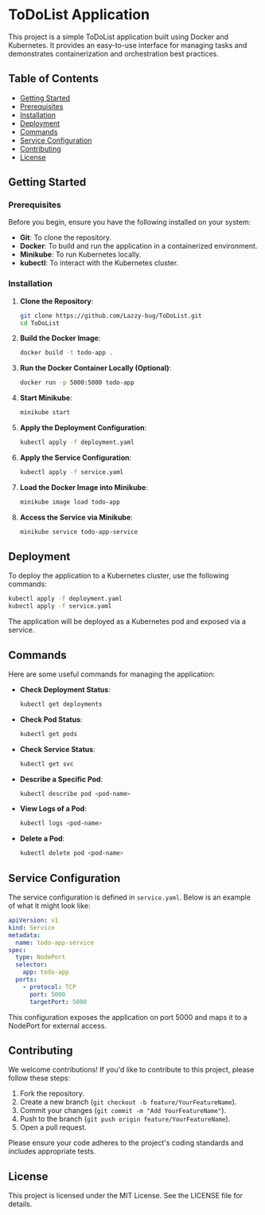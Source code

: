 # ToDoList Application

This project is a simple ToDoList application built using Docker and Kubernetes. It provides an easy-to-use interface for managing tasks and demonstrates containerization and orchestration best practices.

## Table of Contents
- [Getting Started](#getting-started)
- [Prerequisites](#prerequisites)
- [Installation](#installation)
- [Deployment](#deployment)
- [Commands](#commands)
- [Service Configuration](#service-configuration)
- [Contributing](#contributing)
- [License](#license)

## Getting Started

### Prerequisites

Before you begin, ensure you have the following installed on your system:

- **Git**: To clone the repository.
- **Docker**: To build and run the application in a containerized environment.
- **Minikube**: To run Kubernetes locally.
- **kubectl**: To interact with the Kubernetes cluster.

### Installation

1. **Clone the Repository**:
    ```sh
    git clone https://github.com/Lazzy-bug/ToDoList.git
    cd ToDoList
    ```

2. **Build the Docker Image**:
    ```sh
    docker build -t todo-app .
    ```

3. **Run the Docker Container Locally (Optional)**:
    ```sh
    docker run -p 5000:5000 todo-app
    ```

4. **Start Minikube**:
    ```sh
    minikube start
    ```

5. **Apply the Deployment Configuration**:
    ```sh
    kubectl apply -f deployment.yaml
    ```

6. **Apply the Service Configuration**:
    ```sh
    kubectl apply -f service.yaml
    ```

7. **Load the Docker Image into Minikube**:
    ```sh
    minikube image load todo-app
    ```

8. **Access the Service via Minikube**:
    ```sh
    minikube service todo-app-service
    ```

## Deployment

To deploy the application to a Kubernetes cluster, use the following commands:

```sh
kubectl apply -f deployment.yaml
kubectl apply -f service.yaml
```

The application will be deployed as a Kubernetes pod and exposed via a service.

## Commands

Here are some useful commands for managing the application:

- **Check Deployment Status**:
  ```sh
  kubectl get deployments
  ```

- **Check Pod Status**:
  ```sh
  kubectl get pods
  ```

- **Check Service Status**:
  ```sh
  kubectl get svc
  ```

- **Describe a Specific Pod**:
  ```sh
  kubectl describe pod <pod-name>
  ```

- **View Logs of a Pod**:
  ```sh
  kubectl logs <pod-name>
  ```

- **Delete a Pod**:
  ```sh
  kubectl delete pod <pod-name>
  ```

## Service Configuration

The service configuration is defined in `service.yaml`. Below is an example of what it might look like:

```yaml
apiVersion: v1
kind: Service
metadata:
  name: todo-app-service
spec:
  type: NodePort
  selector:
    app: todo-app
  ports:
    - protocol: TCP
      port: 5000
      targetPort: 5000
```

This configuration exposes the application on port 5000 and maps it to a NodePort for external access.

## Contributing

We welcome contributions! If you'd like to contribute to this project, please follow these steps:

1. Fork the repository.
2. Create a new branch (`git checkout -b feature/YourFeatureName`).
3. Commit your changes (`git commit -m "Add YourFeatureName"`).
4. Push to the branch (`git push origin feature/YourFeatureName`).
5. Open a pull request.

Please ensure your code adheres to the project's coding standards and includes appropriate tests.

## License

This project is licensed under the MIT License. See the LICENSE file for details.
